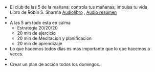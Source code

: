 - El club de las 5 de la mañana: controla tus mañanas, impulsa tu vida
  Libro de Robin S. Sharma [Audiolibro](https://youtu.be/otK0NWnvjyk) , [Audio resumen](https://podcasts.google.com/feed/aHR0cHM6Ly93d3cuaXZvb3guY29tL3BvZGNhc3QtY2x1Yi01LWFtX2ZnX2YxNjg0NzYwX2ZpbHRyb18xLnhtbA?sa=X&ved=0CAMQ4aUDahgKEwjo3_OAoKz1AhUAAAAAHQAAAAAQ5wI)
-
- A las 5 am todo esta en calma
	- Estrategia 20/20/20
	- 20 min de ejercicio
	- 20 min de Meditacion y planificacion
	- 20 min de aprendizaje
- Lo que hacemos todos días es mas importante que lo que hacemos a veces.
-
- Crear un plan de acción todos los domingos.
